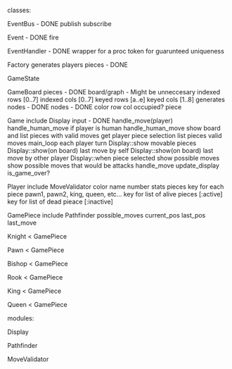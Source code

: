 classes:

EventBus - DONE
  publish
  subscribe

Event - DONE
  fire
  
EventHandler - DONE
  wrapper for a proc
  token for guarunteed uniqueness


Factory
  generates players pieces - DONE


GameState


GameBoard
  pieces - DONE
  board/graph - Might be unneccesary
    indexed rows [0..7]
    indexed cols [0..7]
    keyed rows [a..e]
    keyed cols [1..8]
  generates nodes - DONE
    nodes - DONE
      color
      row
      col
      occupied?
      piece


Game
  include Display
  input - DONE
  handle_move(player)
    handle_human_move if player is human
  handle_human_move
    show board and list pieces with valid moves
    get player piece selection
    list pieces valid moves
  main_loop
    each player turn
      Display::show movable pieces
      Display::show(on board) last move by self
      Display::show(on board) last move by other player
      Display::when piece selected
                show possible moves
                show possible moves that would be attacks
      handle_move
    update_display
    is_game_over?


Player
  include MoveValidator
  color
  name
  number
  stats
  pieces
    key for each piece pawn1, pawn2, king, queen, etc...
    key for list of alive pieces [:active]
    key for list of dead pieace  [:inactive]


GamePiece
  include Pathfinder
  possible_moves
  current_pos
  last_pos
  last_move


Knight < GamePiece

Pawn < GamePiece

Bishop < GamePiece

Rook < GamePiece

King < GamePiece

Queen < GamePiece




modules:

Display

Pathfinder

MoveValidator
